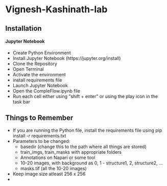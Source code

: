 # Vignesh-Kashinath-lab

## Installation
#### Jupyter Notebook
<ul>


<li>
  Create Python Environment
</li>

<li>
  Install Jupyter Notebook (https://jupyter.org/install)
</li>

<li>
  Clone the Repository
</li>

<li>
   Open Terminal
</li>

<li>
  Activate the environment
</li>

<li>
  install requirements file
</li>


<li>
  Launch Jupyter Notebook
</li>

<li>
  Open the CompleFlow.ipynb file  
</li>

<li>
  Run each cell either using "shift  + enter" or using the play icon in the task bar
</li>
</ul>

## Things to Remember
<ul>

  <li>
    If you are running the Python file, install the requirements file using pip install -r requirements.txt
  </li>

  <li>
      Parameters to be changed:
      <ul>
        <li>
          basedir (change this to the path where all things are stored)
        </li>
        <li>
          train_imgs, train_masks with appropriate folders
        </li>
        <li>
          Annotations on Napari or some tool
        </li>
        <li>
          10-20 images, with background as 0, 1 - structure1, 2, structure2, ...
        </li>
        <li>
          masks.tif (all the 10-20 images)
        </li>
      </ul>
  </li>

  <li>
    Keep image size atleast 256 x 256
  </li>

  <li>
    
  </li>
</ul>
